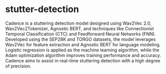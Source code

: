 # stutter-detection

Cadence is a stuttering detection model designed using Wav2Vec 2.0, Wav2Vec2Tokenizer, Agnostic BERT, and techniques like Connectionist Temporal Classification (CTC) and Feedforward Neural Networks (FNN). Developed using the SEP28K and TORGO datasets, the model leverages Wav2Vec for feature extraction and Agnostic BERT for language modeling. Logistic regression is applied as the machine learning algorithm, while the Adam optimization algorithm improves training performance and accuracy. Cadence aims to assist in real-time stuttering detection with a high degree of precision.

